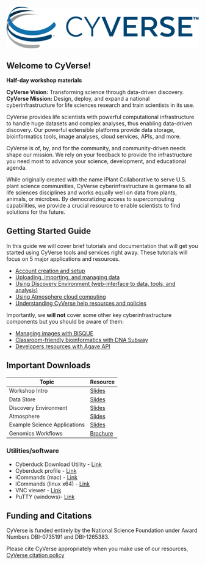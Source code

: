 

![](img/cyverse_rgb.jpg) 

## Welcome to CyVerse!
**Half-day workshop materials**

**CyVerse Vision:** Transforming science through data-driven discovery.<br>
**CyVerse Mission:** Design, deploy, and expand a national cyberinfrastructure for life sciences research and train scientists in its use.<br>

CyVerse provides life scientists with powerful computational infrastructure to handle huge datasets and complex analyses, thus enabling data-driven discovery. Our powerful extensible platforms provide data storage, bioinformatics tools, image analyses, cloud services, APIs, and more.

CyVerse is of, by, and for the community, and community-driven needs shape our mission. We rely on your feedback to provide the infrastructure you need most to advance your science, development, and educational agenda.

While originally created with the name iPlant Collaborative to serve U.S. plant science communities, CyVerse cyberinfrastructure is germane to all life sciences disciplines and works equally well on data from plants, animals, or microbes. By democratizing access to supercomputing capabilities, we provide a crucial resource to enable scientists to find solutions for the future.

## Getting Started Guide

In this guide we will cover brief tutorials and documentation that will get you started using CyVerse tools and services right away. These tutorials will focus on 5 major applications and resources. 

* [Account creation and setup](./01_cyverse_account_creation.md)
* [Uploading, importing, and managing data](./02_cyverse_importing_data.md)
* [Using Discovery Environment (web-interface to data, tools, and analysis)](./03_cyverse_analyzing_data_with_Discovery_Environment.md)
* [Using Atmosphere cloud computing](./04_cyverse_cloud_computing_with_Atmosphere.md)
* [Understanding CyVerse help resources and policies](./05_cyverse_help_and_policies.md)

Importantly, we **will not** cover some other key cyberinfrastructure components but you should be aware of them:

* [Managing images with BISQUE](http://www.cyverse.org/bisque)
* [Classroom-friendly bioinformatics with DNA Subway](http://dnasubway.iplantcollaborative.org/)
* [Developers resources with Agave API](http://agaveapi.co/)

## Important Downloads

|Topic|Resource|
|-----|--------|
|Workshop Intro|[Slides](./ppts_pdfs/workshop_intro.pdf)|
|Data Store |[Slides](./ppts_pdfs/data_store.pdf)|
|Discovery Environment|[Slides](./ppts_pdfs/discovery_environment.pdf)|
|Atmosphere|[Slides](./ppts_pdfs/atmosphere.pdf)|
|Example Science Applications|[Slides](./ppts_pdfs/example_science_applications.pdf)|
|Genomics Workflows|[Brochure](./ppts_pdfs/genome_workflows.pdf)|

### Utilities/software
- Cyberduck Download Utility - [Link](https://cyberduck.io/)
- Cyberduck profile - [Link](https://pods.iplantcollaborative.org/wiki/download/attachments/18188197/iPlant%20Data%20Store.cyberduckprofile?version=1&modificationDate=1436557522000&api=v2)
- iCommands (mac) - [Link](https://www.irods.org/binaries/irods3.3.icmds.mac.intel.tar)
- iCommands (linux x64) - [Link](http://www.iplantcollaborative.org/sites/default/files/irods/icommands.x86_64.tar.bz2)
- VNC viewer - [Link](https://www.realvnc.com/download/viewer/)
- PuTTY (windows)- [Link](http://www.chiark.greenend.org.uk/~sgtatham/putty/download.html)

## Funding and Citations

CyVerse is funded entirely by the National Science Foundation under Award Numbers DBI-0735191 and DBI-1265383.

Please cite CyVerse appropriately when you make use of our resources, [CyVerse citation policy](http://www.cyverse.org/acknowledge-cite-cyverse)




